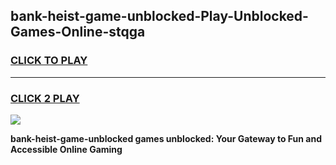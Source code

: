 
## bank-heist-game-unblocked-Play-Unblocked-Games-Online-stqga
<h3>
<a href="https://premium76.site?title=bank-heist-game-unblocked&ref=25A">CLICK TO PLAY</a></h3>
<hr>

<h3>
<a href="https://premium76.site?title=bank-heist-game-unblocked&ref=25A">CLICK 2 PLAY</a>
  
</h3>

<a href="https://premium76.site?title=bank-heist-game-unblocked&ref=25A"><img src="https://clearcache.store/games.png"></a>


**bank-heist-game-unblocked games unblocked: Your Gateway to Fun and Accessible Online Gaming**

